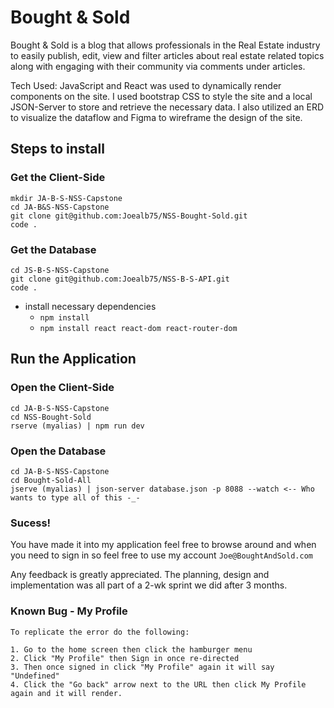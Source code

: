 # Bought & Sold

Bought & Sold is a blog that allows professionals in the Real Estate industry to easily publish, edit, view and filter articles about real estate related topics along with engaging with their community via comments under articles. 

Tech Used: JavaScript and React was used to dynamically render components on the site. I used bootstrap CSS to style the site and a local JSON-Server to store and retrieve the necessary data. I also utilized an ERD to visualize the dataflow and Figma to wireframe the design of the site. 


## Steps to install

### Get the Client-Side
``` 
mkdir JA-B-S-NSS-Capstone 
cd JA-B&S-NSS-Capstone
git clone git@github.com:Joealb75/NSS-Bought-Sold.git
code .
```

### Get the Database 
```
cd JS-B-S-NSS-Capstone
git clone git@github.com:Joealb75/NSS-B-S-API.git
code .
```

- install necessary dependencies
  - `npm install`
  - `npm install react react-dom react-router-dom`
 
## Run the Application 
### Open the Client-Side 
```
cd JA-B-S-NSS-Capstone
cd NSS-Bought-Sold
rserve (myalias) | npm run dev
```
### Open the Database 
```
cd JA-B-S-NSS-Capstone
cd Bought-Sold-All
jserve (myalias) | json-server database.json -p 8088 --watch <-- Who wants to type all of this -_-
```
### Sucess!
You have made it into my application
feel free to browse around and when you need to sign in so feel free to use my account `Joe@BoughtAndSold.com`

Any feedback is greatly appreciated. The planning, design and implementation was all part of a 2-wk sprint we did after 3 months. 

### Known Bug - My Profile 
```
To replicate the error do the following:

1. Go to the home screen then click the hamburger menu
2. Click "My Profile" then Sign in once re-directed
3. Then once signed in click "My Profile" again it will say "Undefined" 
4. Click the "Go back" arrow next to the URL then click My Profile again and it will render. 
```
